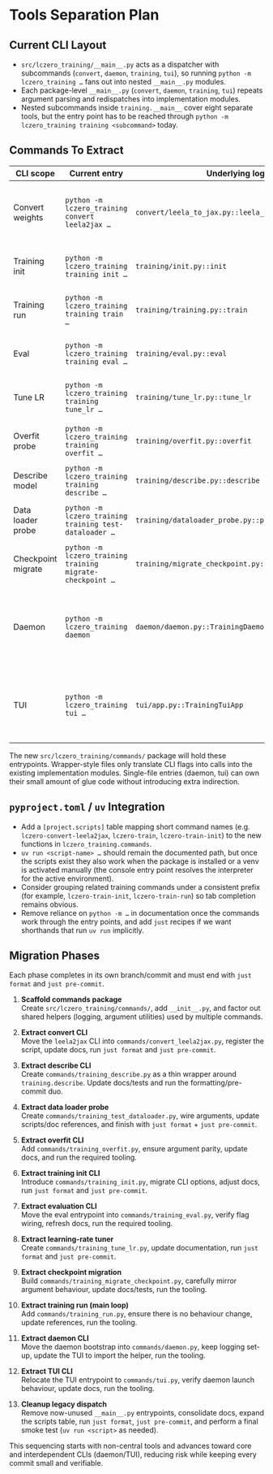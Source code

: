 # Tools Separation Plan

## Current CLI Layout
- `src/lczero_training/__main__.py` acts as a dispatcher with subcommands
  (`convert`, `daemon`, `training`, `tui`), so running `python -m
  lczero_training …` fans out into nested `__main__.py` modules.
- Each package-level `__main__.py` (`convert`, `daemon`, `training`, `tui`)
  repeats argument parsing and redispatches into implementation modules.
- Nested subcommands inside `training.__main__` cover eight separate tools,
  but the entry point has to be reached through `python -m
  lczero_training training <subcommand>` today.

## Commands To Extract

| CLI scope | Current entry | Underlying logic | Proposed new module | Style | Notes |
| --- | --- | --- | --- | --- | --- |
| Convert weights | `python -m lczero_training convert leela2jax …` | `convert/leela_to_jax.py::leela_to_jax_files` | `commands/convert_leela2jax.py` | Wrapper | Only one subcommand; keep logic in `convert/` so tests remain unaffected. |
| Training init | `python -m lczero_training training init …` | `training/init.py::init` | `commands/training_init.py` | Wrapper | Heavy configuration/IO stays under `training/`. |
| Training run | `python -m lczero_training training train …` | `training/training.py::train` | `commands/training_run.py` | Wrapper | Start/stop logic is central, migrate later in plan. |
| Eval | `python -m lczero_training training eval …` | `training/eval.py::eval` | `commands/training_eval.py` | Wrapper | CLI arguments already map 1:1 to function inputs. |
| Tune LR | `python -m lczero_training training tune_lr …` | `training/tune_lr.py::tune_lr` | Wrapper | Produces CSV/plots; keep computational bits reusable. |
| Overfit probe | `python -m lczero_training training overfit …` | `training/overfit.py::overfit` | Wrapper | Mainly orchestration logic; wrapper keeps API stable. |
| Describe model | `python -m lczero_training training describe …` | `training/describe.py::describe` | Wrapper | Simple read-only command, safe early migration. |
| Data loader probe | `python -m lczero_training training test-dataloader …` | `training/dataloader_probe.py::probe_dataloader` | Wrapper | Good candidate for early extraction; minimal dependencies. |
| Checkpoint migrate | `python -m lczero_training training migrate-checkpoint …` | `training/migrate_checkpoint.py::migrate_checkpoint` | Wrapper | Needs careful option wiring; schedule after easier tools. |
| Daemon | `python -m lczero_training daemon` | `daemon/daemon.py::TrainingDaemon` | Single-file | Entry point only instantiates and runs the daemon; better to host the bootstrap in `commands/daemon.py` with logging config alongside. |
| TUI | `python -m lczero_training tui …` | `tui/app.py::TrainingTuiApp` | Single-file | The CLI should live in `commands/tui.py`, keeping awareness that it launches/controls the daemon over IPC. |

The new `src/lczero_training/commands/` package will hold these entrypoints.
Wrapper-style files only translate CLI flags into calls into the existing
implementation modules. Single-file entries (daemon, tui) can own their small
amount of glue code without introducing extra indirection.

## `pyproject.toml` / `uv` Integration
- Add a `[project.scripts]` table mapping short command names (e.g.
  `lczero-convert-leela2jax`, `lczero-train`, `lczero-train-init`) to the new
  functions in `lczero_training.commands`.
- `uv run <script-name> …` should remain the documented path, but once the
  scripts exist they also work when the package is installed or a venv is
  activated manually (the console entry point resolves the interpreter for the
  active environment).
- Consider grouping related training commands under a consistent prefix (for
  example, `lczero-train-init`, `lczero-train-run`) so tab completion remains
  obvious.
- Remove reliance on `python -m …` in documentation once the commands work
  through the entry points, and add `just` recipes if we want shorthands that
  run `uv run` implicitly.

## Migration Phases
Each phase completes in its own branch/commit and must end with `just format`
and `just pre-commit`.

1. **Scaffold commands package**  
   Create `src/lczero_training/commands/`, add `__init__.py`, and factor out
   shared helpers (logging, argument utilities) used by multiple commands.

2. **Extract convert CLI**  
   Move the `leela2jax` CLI into `commands/convert_leela2jax.py`, register the
   script, update docs, run `just format` and `just pre-commit`.

3. **Extract describe CLI**  
   Create `commands/training_describe.py` as a thin wrapper around
   `training.describe`. Update docs/tests and run the formatting/pre-commit duo.

4. **Extract data loader probe**  
   Create `commands/training_test_dataloader.py`, wire arguments, update
   scripts/doc references, and finish with `just format` + `just pre-commit`.

5. **Extract overfit CLI**  
   Add `commands/training_overfit.py`, ensure argument parity, update docs,
   and run the required tooling.

6. **Extract training init CLI**  
   Introduce `commands/training_init.py`, migrate CLI options, adjust docs, run
   `just format` and `just pre-commit`.

7. **Extract evaluation CLI**  
   Move the eval entrypoint into `commands/training_eval.py`, verify flag
   wiring, refresh docs, run the required tooling.

8. **Extract learning-rate tuner**  
   Create `commands/training_tune_lr.py`, update documentation, run
   `just format` and `just pre-commit`.

9. **Extract checkpoint migration**  
   Build `commands/training_migrate_checkpoint.py`, carefully mirror argument
   behaviour, update docs/tests, run the tooling.

10. **Extract training run (main loop)**  
    Add `commands/training_run.py`, ensure there is no behaviour change, update
    references, run the tooling.

11. **Extract daemon CLI**  
    Move the daemon bootstrap into `commands/daemon.py`, keep logging set-up,
    update the TUI to import the helper, run the tooling.

12. **Extract TUI CLI**  
    Relocate the TUI entrypoint to `commands/tui.py`, verify daemon launch
    behaviour, update docs, run the tooling.

13. **Cleanup legacy dispatch**  
    Remove now-unused `__main__.py` entrypoints, consolidate docs, expand the
    scripts table, run `just format`, `just pre-commit`, and perform a final
    smoke test (`uv run <script>` as needed).

This sequencing starts with non-central tools and advances toward core and
interdependent CLIs (daemon/TUI), reducing risk while keeping every commit
small and verifiable.
